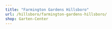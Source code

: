 ```yaml
---
title: "Farmington Gardens Hillsboro"
url: /hillsboro/farmington-gardens-hillsboro/
shop: Garten-Center
---
```

